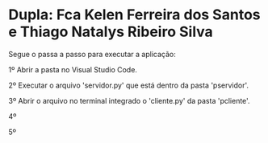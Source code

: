 # Dupla: Fca Kelen Ferreira dos Santos e Thiago Natalys Ribeiro Silva

Segue o passa a passo para executar a aplicação:

1º Abrir a pasta no Visual Studio Code.

2º Executar o arquivo 'servidor.py' que está dentro da pasta 'pservidor'.

3º Abrir o arquivo no terminal integrado o 'cliente.py' da pasta 'pcliente'.

4º

5º
